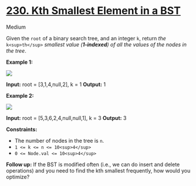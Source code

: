 # [230\. Kth Smallest Element in a BST](https://leetcode.com/problems/kth-smallest-element-in-a-bst/)

Medium

Given the `root` of a binary search tree, and an integer `k`, return _the_ `k<sup>th</sup>` _smallest value (**1-indexed**) of all the values of the nodes in the tree_.

**Example 1:**

![](https://assets.leetcode.com/uploads/2021/01/28/kthtree1.jpg)

**Input:** root = \[3,1,4,null,2\], k = 1
**Output:** 1

**Example 2:**

![](https://assets.leetcode.com/uploads/2021/01/28/kthtree2.jpg)

**Input:** root = \[5,3,6,2,4,null,null,1\], k = 3
**Output:** 3

**Constraints:**

- The number of nodes in the tree is `n`.
- `1 <= k <= n <= 10<sup>4</sup>`
- `0 <= Node.val <= 10<sup>4</sup>`

**Follow up:** If the BST is modified often (i.e., we can do insert and delete operations) and you need to find the kth smallest frequently, how would you optimize?
